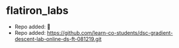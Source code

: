 # flatiron_labs

- Repo added: 
- Repo added: https://github.com/learn-co-students/dsc-gradient-descent-lab-online-ds-ft-081219.git